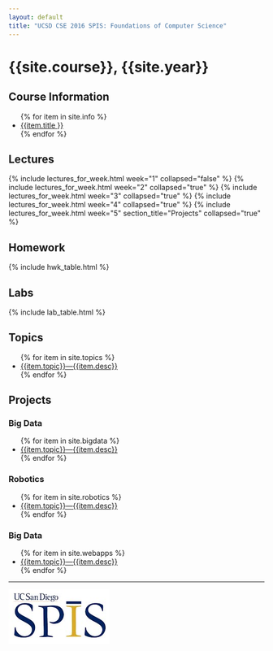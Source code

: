 ```yaml
---
layout: default
title: "UCSD CSE 2016 SPIS: Foundations of Computer Science"
---
```


# {{site.course}}, {{site.year}}

<div id="info" data-role="collapsible" data-collapsed="false">
<h2>Course Information</h2>
<ul>
{% for item in site.info %}
<li><a href="{{item.url}}"  data-ajax="false">{{item.title }}</a></li>
{% endfor %}
</ul>
</div>

<div data-role="collapsible" data-collapsed="false">
<h2 id="labs">Lectures</h2>
  {% include lectures_for_week.html week="1" collapsed="false" %}
  {% include lectures_for_week.html week="2" collapsed="true" %}
  {% include lectures_for_week.html week="3" collapsed="true" %}
  {% include lectures_for_week.html week="4" collapsed="true" %}
  {% include lectures_for_week.html week="5" section_title="Projects" collapsed="true" %}
</div>

<div data-role="collapsible" data-collapsed="false">
<h2 id="homework">Homework</h2>
{% include hwk_table.html %}
</div>

<div data-role="collapsible" data-collapsed="false">
<h2 id="labs">Labs</h2>
{% include lab_table.html %}
</div>

<div data-role="collapsible" data-collapsed="false">
<h2 id="labs">Topics</h2>
 <ul>
 {% for item in site.topics %}
   <li><a href="{{item.url}}">{{item.topic}}&mdash;{{item.desc}}</a></li>
 {% endfor %}
 </ul>
</div>


<div data-role="collapsible" data-collapsed="false">
<h2 id="labs">Projects</h2>

 <div data-role="collapsible" data-collapsed="false">
 <h3>Big Data</h3>
 <ul>
 {% for item in site.bigdata %}
   <li><a href="{{item.url}}">{{item.topic}}&mdash;{{item.desc}}</a></li>
 {% endfor %}
 </ul>
 </div>

 <div data-role="collapsible" data-collapsed="false">
 <h3>Robotics</h3>
 <ul>
 {% for item in site.robotics %}
   <li><a href="{{item.url}}">{{item.topic}}&mdash;{{item.desc}}</a></li>
 {% endfor %}
 </ul>
 </div>
 
 <div data-role="collapsible" data-collapsed="false">
 <h3>Big Data</h3>
 <ul>
 {% for item in site.webapps %}
   <li><a href="{{item.url}}">{{item.topic}}&mdash;{{item.desc}}</a></li>
 {% endfor %}
 </ul>
 </div>
 
</div>



----

![SPIS_logo](images/SPIS_logo.jpg)
